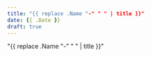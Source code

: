 ```yaml
---
title: "{{ replace .Name "-" " " | title }}"
date: {{ .Date }}
draft: true
---
```


"{{ replace .Name "-" " " | title }}"